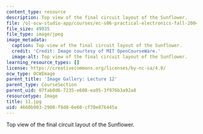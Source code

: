 ```yaml
---
content_type: resource
description: Top view of the final circuit layout of the Sunflower.
file: /ol-ocw-studio-app/courses/ec-s06-practical-electronics-fall-2004/4660b9032980f8d86e60cf70e876445a_11.jpg
file_size: 49935
file_type: image/jpeg
image_metadata:
  caption: Top view of the final circuit layout of the Sunflower.
  credit: 'Credit: Image courtesy of MIT OpenCourseWare.'
  image-alt: Top view of the final circuit layout of the Sunflower.
learning_resource_types: []
license: https://creativecommons.org/licenses/by-nc-sa/4.0/
ocw_type: OCWImage
parent_title: 'Image Gallery: Lecture 12'
parent_type: CourseSection
parent_uid: 07fab0d6-7235-e608-ea95-3f976b3a92a8
resourcetype: Image
title: 11.jpg
uid: 4660b903-2980-f8d8-6e60-cf70e876445a
---
```

Top view of the final circuit layout of the Sunflower.